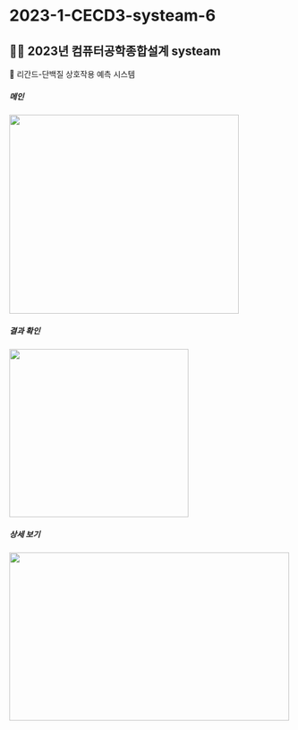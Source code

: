 # 2023-1-CECD3-systeam-6
👩‍🔬 2023년 컴퓨터공학종합설계 systeam
---
💊 리간드-단백질 상호작용 예측 시스템 <br>
##### 메인
<img src="https://github.com/CSID-DGU/2023-1-CECD3-systeam-6/assets/80958526/b09ad2e1-4ce3-4c16-b0b7-4bb3b0d814b9" width="410" height="355"/>

##### 결과 확인
<img src="https://github.com/CSID-DGU/2023-1-CECD3-systeam-6/assets/80958526/65ba00fa-2241-49a4-9d7b-67d8910af146" width="320" height="300"/>

##### 상세 보기
<img src="https://github.com/CSID-DGU/2023-1-CECD3-systeam-6/assets/80958526/8d4a8a61-1bb3-452f-a650-0a79b234382b" width="500" height="300"/>
